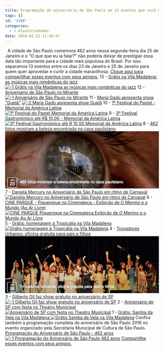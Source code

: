 ```yaml
---
title: Programação do aniversário de São Paulo em 13 eventos que você não pode perder
tags: []
id: '3308'
categories:
  - - Aleatoriedades
date: 2016-01-22 11:50:57
---
```


  A cidade de São Paulo comemora 462 anos nessa segunda-feira dia 25 de Janeiro e o "O que que eu ia falar?" não poderia deixar de prestigiar essa data tão importante para a cidade mais populosa do Brasil. Por isso separamos 13 eventos entre os dias 23 de Janeiro e 25 de Janeiro para quem quer aproveitar e curtir a cidade maravilhosa. [Clique aqui para compartilhar esses eventos com seus amigos.](https://www.facebook.com/sharer/sharer.php?u=http%3A//natalia.blog.br/2016/01/22/programacao-do-aniversario-de-sao-paulo-em-13-eventos-que-voce-nao-pode-perder) 13 - [Grátis na Vila Madalena: as músicas mais românticas do jazz](https://www.facebook.com/events/949775395057995/) [![-1  Grátis na Vila Madalena  as músicas mais românticas do jazz](/images/2016/01/1-Grátis-na-Vila-Madalena-as-músicas-mais-românticas-do-jazz.png)](https://www.facebook.com/events/949775395057995/) 12 - [Aniversário de São Paulo no Mirante](https://www.facebook.com/events/179680872390132/) [![-1  Aniversário de São Paulo no Mirante](/images/2016/01/1-Aniversário-de-São-Paulo-no-Mirante.png)](https://www.facebook.com/events/179680872390132/) 11 - [Maria Gadú apresenta show "Guelã"](https://www.facebook.com/events/1656044807995694/) [![-2  Maria Gadú apresenta show  Guelã](/images/2016/01/2-Maria-Gadú-apresenta-show-Guelã-.png)](https://www.facebook.com/events/1656044807995694/) 10 - [1º Festival do Pastel - Memorial da América Latina ](https://www.facebook.com/events/909530679100117/) [![1º Festival do Pastel   Memorial da América Latina](/images/2016/01/1º-Festival-do-Pastel-Memorial-da-América-Latina.png)](https://www.facebook.com/events/909530679100117/) 9 - [3º Festival Gastronômico até R$ 10,00 - Memorial da América Latina ](https://www.facebook.com/events/555419571273813/) [![3º Festival Gastronômico até R  10 00   Memorial da América Latina](/images/2016/01/3º-Festival-Gastronômico-até-R-10-00-Memorial-da-América-Latina.png)](https://www.facebook.com/events/555419571273813/) 8 - [462 fotos mostram a beleza encontrada no caos paulistano ](https://www.facebook.com/events/1645994035622934/) [![462 fotos mostram a beleza encontrada no caos paulistano](/images/2016/01/462-fotos-mostram-a-beleza-encontrada-no-caos-paulistano.png)](https://www.facebook.com/events/1645994035622934/) 7 - [Daniela Mercury no Aniversário de São Paulo em ritmo de Carnaval ](https://www.facebook.com/events/885804318206624/) [![Daniela Mercury no Aniversário de São Paulo em ritmo de Carnaval](/images/2016/01/Daniela-Mercury-no-Aniversário-de-São-Paulo-em-ritmo-de-Carnaval.png)](https://www.facebook.com/events/885804318206624/) 6 - [CINE PARQUE - Piquenique na Cinemateca - Exibição de O Menino e o Mundo (Ao Ar Livre) ](https://www.facebook.com/events/1658432217764107/) [![CINE PARQUE   Piquenique na Cinemateca   Exibição de O Menino e o Mundo  Ao Ar Livre](/images/2016/01/CINE-PARQUE-Piquenique-na-Cinemateca-Exibição-de-O-Menino-e-o-Mundo-Ao-Ar-Livre-.png)](https://www.facebook.com/events/1658432217764107/) 5 - [Grátis: homenagem à Tropicália na Vila Madalena ](https://www.facebook.com/events/167865590247523/) [![Grátis  homenagem à Tropicália na Vila Madalena](/images/2016/01/Grátis-homenagem-à-Tropicália-na-Vila-Madalena.png)](https://www.facebook.com/events/167865590247523/) 4 - [Trovadores Urbanos: oficina gratuita para pais e filhos](https://www.facebook.com/events/1695703463978721/) [![Trovadores Urbanos  oficina gratuita para pais e filhos](/images/2016/01/Trovadores-Urbanos-oficina-gratuita-para-pais-e-filhos.png)](https://www.facebook.com/events/1695703463978721/) 3 - [Gilberto Gil faz show gratuito no aniversário de SP ](https://www.facebook.com/events/1552564408402480/) [![-1  Gilberto Gil faz show gratuito no aniversário de SP](/images/2016/01/1-Gilberto-Gil-faz-show-gratuito-no-aniversário-de-SP.png)](https://www.facebook.com/events/1552564408402480/) 2 - [Aniversário de SP com festa no Theatro Municipal ](https://www.facebook.com/events/1552564408402480/) [![Aniversário de SP com festa no Theatro Municipal](/images/2016/01/Aniversário-de-SP-com-festa-no-Theatro-Municipal.png)](https://www.facebook.com/events/1552564408402480/) 1 - [Grátis: Samba da Vela na Vila Madalena ](https://www.facebook.com/events/1773487352873330/) [![Grátis  Samba da Vela na Vila Madalena](/images/2016/01/Grátis-Samba-da-Vela-na-Vila-Madalena.png)](https://www.facebook.com/events/1773487352873330/) Confira também a programação completa do aniversário de São Paulo 2016 no evento organizado pela Secretaria Municipal de Cultura de São Paulo. [Programação do Aniversário de São Paulo - 462 anos ](https://www.facebook.com/events/1660784870843951) [![-1  Programação do Aniversário de São Paulo   462 anos](/images/2016/01/1-Programação-do-Aniversário-de-São-Paulo-462-anos.png)](https://www.facebook.com/events/1660784870843951) [Compartilhe esses eventos com seus amigos.](https://www.facebook.com/sharer/sharer.php?u=http%3A//natalia.blog.br/2016/01/22/programacao-do-aniversario-de-sao-paulo-em-13-eventos-que-voce-nao-pode-perder)
